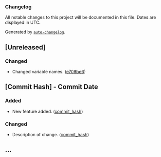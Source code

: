 ### Changelog

All notable changes to this project will be documented in this file. Dates are displayed in UTC.

Generated by [`auto-changelog`](https://github.com/CookPete/auto-changelog).

## [Unreleased]

### Changed

- Changed variable names. ([e708be6](commit_link))

## [Commit Hash] - Commit Date

### Added

- New feature added. ([commit_hash](commit_link))

### Changed

- Description of change. ([commit_hash](commit_link))

## ...
